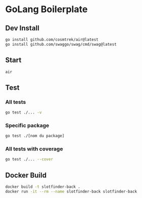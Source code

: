 # GoLang Boilerplate

## Dev Install

```bash
go install github.com/cosmtrek/air@latest
go install github.com/swaggo/swag/cmd/swag@latest
```

## Start

```bash
air
```

## Test

### All tests

```bash
go test ./... -v
```

### Specific package

```bash
go test ./[nom du package]
```

### All tests with coverage

```bash
go test ./... --cover
```

## Docker Build

```bash
docker build -t slotfinder-back .
docker run -it --rm --name slotfinder-back slotfinder-back
```
